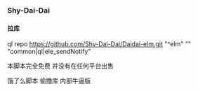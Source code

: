 ### Shy-Dai-Dai
#### 拉库 
ql repo https://github.com/Shy-Dai-Dai/Daidai-elm.git "^elm" "" "common|ql|ele_sendNotify"

本脚本完全免费 并没有在任何平台出售

饿了么脚本 偷撸库 内部牛逼版